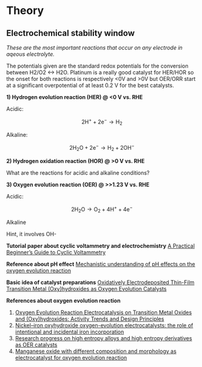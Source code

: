 # Theory

## Electrochemical stability window
_These are the most important reactions that occur on any electrode in aqeous electrolyte._ 

The potentials given are the standard redox potentials for the conversion between H2/O2 <-> H2O. Platinum is a really good catalyst for HER/HOR so the onset for both reactions is respectively <0V and >0V but OER/ORR start at a significant overpotential of at least 0.2 V for the best catalysts.

**1)    Hydrogen evolution reaction (HER) @ <0 V vs. RHE**

Acidic:

$$\mathrm{2 H^+ + 2e^-\rightarrow H_2}$$

Alkaline:

$$\mathrm{2 H_2O + 2e^-\rightarrow H_2 + 2 OH^-}$$

**2)	Hydrogen oxidation reaction (HOR) @ >0 V vs. RHE**

What are the reactions for acidic and alkaline conditions?

**3) Oxygen evolution reaction (OER) @ >>1.23 V vs. RHE**

Acidic:

$$\mathrm{2 H_2O\rightarrow O_2 + 4 H^+ + 4 e^-}$$

Alkaline

Hint, it involves OH-




**Tutorial paper about cyclic voltammetry and electrochemistry**
[A Practical Beginner’s Guide to Cyclic Voltammetry](https://pubs.acs.org/doi/full/10.1021/acs.jchemed.7b00361)

**Reference about pH effect**
[Mechanistic understanding of pH effects on the oxygen evolution reaction](https://doi.org/10.1016/j.electacta.2021.139810)

**Basic idea of catalyst preparations**
[Oxidatively Electrodeposited Thin-Film Transition Metal (Oxy)hydroxides as Oxygen Evolution Catalysts](https://doi.org/10.1021/jacs.6b05196)

**References about oxygen evolution reaction**
1. [Oxygen Evolution Reaction Electrocatalysis on Transition Metal Oxides and (Oxy)hydroxides: Activity Trends and Design Principles](https://doi.org/10.1021/acs.chemmater.5b03148) 
2. [Nickel–iron oxyhydroxide oxygen-evolution electrocatalysts: the role of intentional and incidental iron incorporation](https://doi.org/10.1021/ja502379c)
3. [Research progress on high entropy alloys and high entropy derivatives as OER catalysts](https://doi.org/10.1016/j.jece.2022.109080)
4. [Manganese oxide with different composition and morphology as electrocatalyst for oxygen evolution reaction](https://link.springer.com/article/10.1007/s11814-017-0247-2)